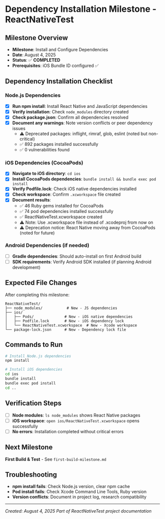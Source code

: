 # Dependency Installation Milestone - ReactNativeTest

## Milestone Overview

- **Milestone**: Install and Configure Dependencies
- **Date**: August 4, 2025
- **Status**: ✅ **COMPLETED**
- **Prerequisites**: iOS Bundle ID configured ✅

## Dependency Installation Checklist

### Node.js Dependencies

- [x] **Run npm install**: Install React Native and JavaScript dependencies
- [x] **Verify installation**: Check `node_modules` directory created
- [x] **Check package.json**: Confirm all dependencies resolved
- [x] **Document any warnings**: Note version conflicts or peer dependency
      issues
  - ⚠️ Deprecated packages: inflight, rimraf, glob, eslint (noted but
    non-critical)
  - ✅ 892 packages installed successfully
  - ✅ 0 vulnerabilities found

### iOS Dependencies (CocoaPods)

- [x] **Navigate to iOS directory**: `cd ios`
- [x] **Install CocoaPods dependencies**:
      `bundle install && bundle exec pod install`
- [x] **Verify Podfile.lock**: Check iOS native dependencies installed
- [x] **Check workspace**: Confirm `.xcworkspace` file created
- [x] **Document results**:
  - ✅ 46 Ruby gems installed for CocoaPods
  - ✅ 74 pod dependencies installed successfully
  - ✅ ReactNativeTest.xcworkspace created
  - ⚠️ Note: Use .xcworkspace file instead of .xcodeproj from now on
  - ⚠️ Deprecation notice: React Native moving away from CocoaPods (noted for
    future)

### Android Dependencies (if needed)

- [ ] **Gradle dependencies**: Should auto-install on first Android build
- [ ] **SDK requirements**: Verify Android SDK installed (if planning Android
      development)

## Expected File Changes

After completing this milestone:

```
ReactNativeTest/
├── node_modules/           # New - JS dependencies
├── ios/
│   ├── Pods/              # New - iOS native dependencies  
│   ├── Podfile.lock       # New - iOS dependency lock
│   └── ReactNativeTest.xcworkspace  # New - Xcode workspace
└── package-lock.json      # New - Dependency lock file
```

## Commands to Run

```bash
# Install Node.js dependencies
npm install

# Install iOS dependencies
cd ios
bundle install
bundle exec pod install
cd ..
```

## Verification Steps

- [ ] **Node modules**: `ls node_modules` shows React Native packages
- [ ] **iOS workspace**: `open ios/ReactNativeTest.xcworkspace` opens
      successfully
- [ ] **No errors**: Installation completed without critical errors

## Next Milestone

**First Build & Test** - See `first-build-milestone.md`

## Troubleshooting

- **npm install fails**: Check Node.js version, clear npm cache
- **Pod install fails**: Check Xcode Command Line Tools, Ruby version
- **Version conflicts**: Document in project log, research compatibility

---

_Created: August 4, 2025_ _Part of ReactNativeTest project documentation_
